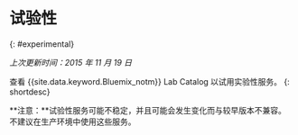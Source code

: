 

# 试验性
{: #experimental}

*上次更新时间：2015 年 11 月 19 日*

查看 {{site.data.keyword.Bluemix_notm}} Lab Catalog 以试用实验性服务。
{: shortdesc} 



**注意：**试验性服务可能不稳定，并且可能会发生变化而与较早版本不兼容。不建议在生产环境中使用这些服务。 

